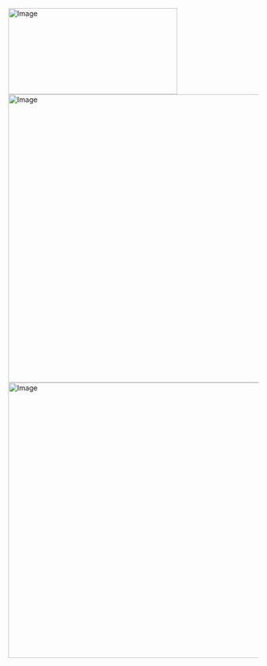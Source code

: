 <img width="340" height="173" alt="Image" src="https://github.com/user-attachments/assets/c6fb5973-077b-4ee0-af6c-cd7ff1a6c704" />

<img width="780" height="579" alt="Image" src="https://github.com/user-attachments/assets/1394c619-8218-4c07-92e0-44354f95dd9f" />
<img width="751" height="553" alt="Image" src="https://github.com/user-attachments/assets/f2e76343-de87-471c-97d6-d0d4ccbe048b" />
